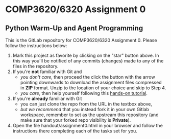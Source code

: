 # COMP3620/6320 Assignment 0
## Python Warm-Up and Agent Programming


This is the GitLab repository for COMP3620/6320 Assignment 0. Please follow the instructions
below:
1. Mark this project as favorite by clicking on the "star" button above. In this way you'll be notified
   of any commits (changes) made to any of the files in the repository.
2. If you're **not** familiar with Git and
    * _you don't care_, then proceed the click the button with the arrow pointing downwards to
    download the assignment files compressed in **ZIP** format. Unzip to the location of your
    choice and skip to Step 4.
    * _you care_, then help yourself following this [hands-on tutorial](https://try.github.io).
3. If you're **already** familiar with Git
    * you can just clone the repo from the URL in the textbox above,
    * _but we recommend_ that you instead fork it in your own Gitlab workspace, remember to
   set as the upstream this repository (and make sure that your forked repo visibility is **Private**).
4. Open the file handout/assignment0.html in your browser and follow the instructions there completing
each of the tasks set for you.
